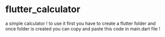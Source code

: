 # flutter_calculator
a simple calculator !
to use it first you have to create a flutter folder and once folder is created you can copy and paste this code in main.dart file ! 
